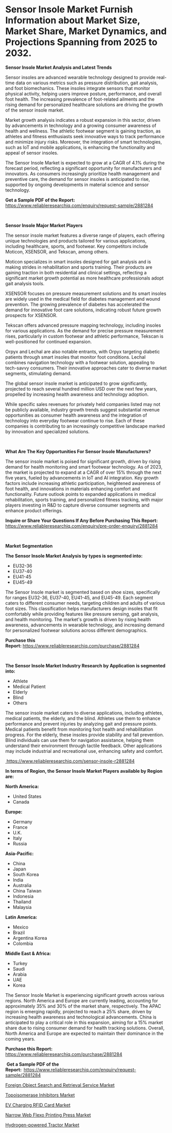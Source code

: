 <p><h1>Sensor Insole Market Furnish Information about Market Size, Market Share, Market Dynamics, and Projections Spanning from 2025 to 2032.</h1></p><p><strong>Sensor Insole Market Analysis and Latest Trends</strong></p>
<p><p>Sensor insoles are advanced wearable technology designed to provide real-time data on various metrics such as pressure distribution, gait analysis, and foot biomechanics. These insoles integrate sensors that monitor physical activity, helping users improve posture, performance, and overall foot health. The increasing prevalence of foot-related ailments and the rising demand for personalized healthcare solutions are driving the growth of the sensor insole market.</p><p>Market growth analysis indicates a robust expansion in this sector, driven by advancements in technology and a growing consumer awareness of health and wellness. The athletic footwear segment is gaining traction, as athletes and fitness enthusiasts seek innovative ways to track performance and minimize injury risks. Moreover, the integration of smart technologies, such as IoT and mobile applications, is enhancing the functionality and appeal of sensor insoles. </p><p>The Sensor Insole Market is expected to grow at a CAGR of 4.1% during the forecast period, reflecting a significant opportunity for manufacturers and innovators. As consumers increasingly prioritize health management and preventive care, the demand for sensor insoles is anticipated to rise, supported by ongoing developments in material science and sensor technology.</p></p>
<p><strong>Get a Sample PDF of the Report:&nbsp;</strong> <a href="https://www.reliableresearchiq.com/enquiry/request-sample/2881284?utm_campaign=1144&utm_medium=2&utm_source=Github&utm_content=ia&utm_term=12032025&utm_id=sensor-insole">https://www.reliableresearchiq.com/enquiry/request-sample/2881284</a></p>
<p>&nbsp;</p>
<p><strong>Sensor Insole Major Market Players</strong></p>
<p><p>The sensor insole market features a diverse range of players, each offering unique technologies and products tailored for various applications, including healthcare, sports, and footwear. Key competitors include Moticon, XSENSOR, and Tekscan, among others.</p><p>Moticon specializes in smart insoles designed for gait analysis and is making strides in rehabilitation and sports training. Their products are gaining traction in both residential and clinical settings, reflecting a significant market growth potential as more healthcare professionals adopt gait analysis tools.</p><p>XSENSOR focuses on pressure measurement solutions and its smart insoles are widely used in the medical field for diabetes management and wound prevention. The growing prevalence of diabetes has accelerated the demand for innovative foot care solutions, indicating robust future growth prospects for XSENSOR.</p><p>Tekscan offers advanced pressure mapping technology, including insoles for various applications. As the demand for precise pressure measurement rises, particularly in custom footwear and athletic performance, Tekscan is well-positioned for continued expansion.</p><p>Orpyx and Lechal are also notable entrants, with Orpyx targeting diabetic patients through smart insoles that monitor foot conditions. Lechal combines navigation technology with a footwear solution, appealing to tech-savvy consumers. Their innovative approaches cater to diverse market segments, stimulating demand.</p><p>The global sensor insole market is anticipated to grow significantly, projected to reach several hundred million USD over the next few years, propelled by increasing health awareness and technology adoption. </p><p>While specific sales revenues for privately held companies listed may not be publicly available, industry growth trends suggest substantial revenue opportunities as consumer health awareness and the integration of technology into everyday footwear continue to rise. Each of these companies is contributing to an increasingly competitive landscape marked by innovation and specialized solutions.</p></p>
<p>&nbsp;</p>
<p><strong>What Are The Key Opportunities For Sensor Insole Manufacturers?</strong></p>
<p><p>The sensor insole market is poised for significant growth, driven by rising demand for health monitoring and smart footwear technology. As of 2023, the market is projected to expand at a CAGR of over 15% through the next five years, fueled by advancements in IoT and AI integration. Key growth factors include increasing athletic participation, heightened awareness of foot health, and innovations in materials enhancing comfort and functionality. Future outlook points to expanded applications in medical rehabilitation, sports training, and personalized fitness tracking, with major players investing in R&D to capture diverse consumer segments and enhance product offerings.</p></p>
<p><strong>Inquire or Share Your Questions If Any Before Purchasing This Report:</strong> <a href="https://www.reliableresearchiq.com/enquiry/pre-order-enquiry/2881284?utm_campaign=1144&utm_medium=2&utm_source=Github&utm_content=ia&utm_term=12032025&utm_id=sensor-insole">https://www.reliableresearchiq.com/enquiry/pre-order-enquiry/2881284</a></p>
<p>&nbsp;</p>
<p><strong>Market Segmentation</strong></p>
<p><strong>The Sensor Insole Market Analysis by types is segmented into:</strong></p>
<p><ul><li>EU32-36</li><li>EU37-40</li><li>EU41-45</li><li>EU45-49</li></ul></p>
<p><p>The Sensor Insole market is segmented based on shoe sizes, specifically for ranges EU32-36, EU37-40, EU41-45, and EU45-49. Each segment caters to different consumer needs, targeting children and adults of various foot sizes. This classification helps manufacturers design insoles that fit comfortably while providing features like pressure sensing, gait analysis, and health monitoring. The market's growth is driven by rising health awareness, advancements in wearable technology, and increasing demand for personalized footwear solutions across different demographics.</p></p>
<p><strong>Purchase this Report:&nbsp;</strong><a href="https://www.reliableresearchiq.com/purchase/2881284?utm_campaign=1144&utm_medium=2&utm_source=Github&utm_content=ia&utm_term=12032025&utm_id=sensor-insole">https://www.reliableresearchiq.com/purchase/2881284</a></p>
<p>&nbsp;</p>
<p><strong>The Sensor Insole Market Industry Research by Application is segmented into:</strong></p>
<p><ul><li>Athlete</li><li>Medical Patient</li><li>Elderly</li><li>Blind</li><li>Others</li></ul></p>
<p><p>The sensor insole market caters to diverse applications, including athletes, medical patients, the elderly, and the blind. Athletes use them to enhance performance and prevent injuries by analyzing gait and pressure points. Medical patients benefit from monitoring foot health and rehabilitation progress. For the elderly, these insoles provide stability and fall prevention. Blind individuals can use them for navigation assistance, helping them understand their environment through tactile feedback. Other applications may include industrial and recreational use, enhancing safety and comfort.</p></p>
<p><a href="https://www.reliableresearchiq.com/sensor-insole-r2881284?utm_campaign=1144&utm_medium=2&utm_source=Github&utm_content=ia&utm_term=12032025&utm_id=sensor-insole">&nbsp;https://www.reliableresearchiq.com/sensor-insole-r2881284</a></p>
<p><strong>In terms of Region, the Sensor Insole Market Players available by Region are:</strong></p>
<p>
    <p> <strong> North America: </strong>
        <ul>
            <li>United States</li>
            <li>Canada</li>
        </ul>
        </p> 
    <p> <strong> Europe: </strong>
        <ul>
            <li>Germany</li>
            <li>France</li>
            <li>U.K.</li>
            <li>Italy</li>
            <li>Russia</li>
        </ul>
        </p> 
    <p> <strong> Asia-Pacific: </strong>
        <ul>
            <li>China</li>
            <li>Japan</li>
            <li>South Korea</li>
            <li>India</li>
            <li>Australia</li>
            <li>China Taiwan</li>
            <li>Indonesia</li>
            <li>Thailand</li>
            <li>Malaysia</li>
        </ul>
        </p> 
    <p> <strong> Latin America: </strong>
        <ul>
            <li>Mexico</li>
            <li>Brazil</li>
            <li>Argentina Korea</li>
            <li>Colombia</li>
        </ul>
        </p> 
    <p> <strong> Middle East & Africa: </strong>
        <ul>
            <li>Turkey</li>
            <li>Saudi</li>
            <li>Arabia</li>
            <li>UAE</li>
            <li>Korea</li>
        </ul>
    </p>
    </p>
<p><p>The Sensor Insole Market is experiencing significant growth across various regions. North America and Europe are currently leading, accounting for approximately 35% and 30% of the market share, respectively. The APAC region is emerging rapidly, projected to reach a 25% share, driven by increasing health awareness and technological advancements. China is anticipated to play a critical role in this expansion, aiming for a 15% market share due to rising consumer demand for health tracking solutions. Overall, North America and Europe are expected to maintain their dominance in the coming years.</p></p>
<p><strong>Purchase this Report: </strong><a href="https://www.reliableresearchiq.com/purchase/2881284?utm_campaign=1144&utm_medium=2&utm_source=Github&utm_content=ia&utm_term=12032025&utm_id=sensor-insole">https://www.reliableresearchiq.com/purchase/2881284</a></p>
<p>&nbsp;<strong>Get a Sample PDF of the Report:&nbsp;&nbsp;</strong><a href="https://www.reliableresearchiq.com/enquiry/request-sample/2881284?utm_campaign=1144&utm_medium=2&utm_source=Github&utm_content=ia&utm_term=12032025&utm_id=sensor-insole">https://www.reliableresearchiq.com/enquiry/request-sample/2881284</a></p>
<p><strong></strong></p>
<p><p><a href="https://github.com/dumanelina6v/Market-Research-Report-List-1/blob/main/foreign-object-search-and-retrieval-service-market.md?utm_campaign=1144&utm_medium=2&utm_source=Github&utm_content=ia&utm_term=12032025&utm_id=sensor-insole">Foreign Object Search and Retrieval Service Market</a></p><p><a href="https://github.com/khifzaba/Market-Research-Report-List-1/blob/main/topoisomerase-inhibitors-market.md?utm_campaign=1144&utm_medium=2&utm_source=Github&utm_content=ia&utm_term=12032025&utm_id=sensor-insole">Topoisomerase Inhibitors Market</a></p><p><a href="https://github.com/spineamosa0e/Market-Research-Report-List-1/blob/main/ev-charging-rfid-card-market.md?utm_campaign=1144&utm_medium=2&utm_source=Github&utm_content=ia&utm_term=12032025&utm_id=sensor-insole">EV Charging RFID Card Market</a></p><p><a href="https://github.com/welfmimon/Market-Research-Report-List-1/blob/main/narrow-web-flexo-printing-press-market.md?utm_campaign=1144&utm_medium=2&utm_source=Github&utm_content=ia&utm_term=12032025&utm_id=sensor-insole">Narrow Web Flexo Printing Press Market</a></p><p><a href="https://github.com/dekamrapinq1/Market-Research-Report-List-1/blob/main/hydrogen-powered-tractor-market.md?utm_campaign=1144&utm_medium=2&utm_source=Github&utm_content=ia&utm_term=12032025&utm_id=sensor-insole">Hydrogen-powered Tractor Market</a></p></p>